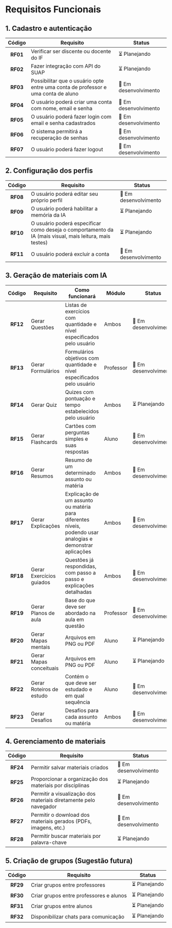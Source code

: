 # Requisitos Funcionais

## 1. Cadastro e autenticação

| Código   | Requisito                                                                         | Status                 |
| :------: | --------------------------------------------------------------------------------- | ---------------------- |
| **RF01** | Verificar ser discente ou docente do IF                                           | ⏳ Planejando         |
| **RF02** | Fazer integração com API do SUAP                                                  | ⏳ Planejando         |
| **RF03** | Possibilitar que o usuário opte entre uma conta de professor e uma conta de aluno | 🔧 Em desenvolvimento |
| **RF04** | O usuário poderá criar uma conta com nome, email e senha                          | 🔧 Em desenvolvimento |
| **RF05** | O usuário poderá fazer login com email e senha cadastrados                        | 🔧 Em desenvolvimento |
| **RF06** | O sistema permitirá a recuperação de senhas                                       | 🔧 Em desenvolvimento |
| **RF07** | O usuário poderá fazer logout                                                     | 🔧 Em desenvolvimento |

## 2. Configuração dos perfis

| Código   | Requisito                                                                                               | Status                 |
| :-----:  | ------------------------------------------------------------------------------------------------------- | ---------------------- |
| **RF08** | O usuário poderá editar seu próprio perfil                                                              | 🔧 Em desenvolvimento |
| **RF09** | O usuário poderá habilitar a memória da IA                                                              | ⏳ Planejando         |
| **RF10** | O usuário poderá especificar como deseja o comportamento da IA (mais visual, mais leitura, mais testes) | ⏳ Planejando         |
| **RF11** | O usuário poderá excluir a conta                                                                        | 🔧 Em desenvolvimento |
<!-- Não sei se PF04 é sobre configuração de perfis, mas ok -->

## 3. Geração de materiais com IA

| Código   | Requisito                              | Como funcionará                                                                                                 | Módulo    | Status                 |
| :------: | -------------------------------------- | --------------------------------------------------------------------------------------------------------------- | --------- | ---------------------- |
| **RF12** | Gerar Questões                         | Listas de exercícios com quantidade e nível especificados pelo usuário                                          | Ambos     | 🔧 Em desenvolvimento |
| **RF13** | Gerar Formulários                      | Formulários objetivos com quantidade e nível especificados pelo usuário                                         | Professor | 🔧 Em desenvolvimento |
| **RF14** | Gerar Quiz                             | Quizes com pontuação e tempo estabelecidos pelo usuário                                                         | Ambos     | ⏳ Planejando         |
| **RF15** | Gerar Flashcards                       | Cartões com perguntas simples e suas respostas                                                                  | Aluno     | 🔧 Em desenvolvimento |
| **RF16** | Gerar Resumos                          | Resumo de um determinado assunto ou matéria                                                                     | Ambos     | 🔧 Em desenvolvimento |
| **RF17** | Gerar Explicações                      | Explicação de um assunto ou matéria para diferentes níveis, podendo usar analogias e demonstrar aplicações      | Ambos     | 🔧 Em desenvolvimento |
| **RF18** | Gerar Exercícios guiados               | Questões já respondidas, com passo a passo e explicações detalhadas                                             | Ambos     | 🔧 Em desenvolvimento |
| **RF19** | Gerar Planos de aula                   | Base do que deve ser abordado na aula em questão                                                                | Professor | 🔧 Em desenvolvimento |
| **RF20** | Gerar Mapas mentais                    | Arquivos em PNG ou PDF                                                                                          | Aluno     | ⏳ Planejando         |
| **RF21** | Gerar Mapas conceituais                | Arquivos em PNG ou PDF                                                                                          | Aluno     | ⏳ Planejando         |
| **RF22** | Gerar Roteiros de estudo               | Contém o que deve ser estudado e em qual sequência                                                              | Aluno     | 🔧 Em desenvolvimento |
| **RF23** | Gerar Desafios                         | Desafios para cada assunto ou matéria                                                                           | Ambos     | 🔧 Em desenvolvimento |

## 4. Gerenciamento de materiais

| Código   | Requisito                                                        | Status                 |
| :------: | ---------------------------------------------------------------- | ---------------------- |
| **RF24** | Permitir salvar materiais criados                                | 🔧 Em desenvolvimento |
| **RF25** | Proporcionar a organização dos materiais por disciplinas         | ⏳ Planejando         |
| **RF26** | Permitir a visualização dos materiais diretamente pelo navegador | 🔧 Em desenvolvimento |
| **RF27** | Permitir o download dos materiais gerados (PDFs, imagens, etc.)  | 🔧 Em desenvolvimento |
| **RF28** | Permitir buscar materiais por palavra-chave                      | ⏳ Planejando         |

## 5. Criação de grupos (Sugestão futura)

| Código   | Requisito                                   | Status                 |
| :------: | ------------------------------------------- | ---------------------- |
| **RF29** | Criar grupos entre professores              | ⏳ Planejando         |
| **RF30** | Criar grupos entre professores e alunos     | ⏳ Planejando         |
| **RF31** | Criar grupos entre alunos                   | ⏳ Planejando         |
| **RF32** | Disponibilizar chats para comunicação       | ⏳ Planejando         |
